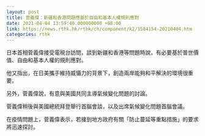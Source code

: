 ```yaml
---
layout: post
title: 菅義偉：新疆和香港問題應基於自由和基本人權規則應對
date: 2021-04-04 13:59:40.000000000 +08:00
link: https://news.rthk.hk/rthk/ch/component/k2/1584154-20210404.htm
categories: rthk
---
```


日本首相菅義偉接受電視台訪問，談到新疆和香港等問題時說，有必要基於普世價值、自由和基本人權的規則應對。

他又指出，在日美攜手維持威懾力的背景下，創造兩岸能夠和平解決的環境很重要。

另外，菅義偉說，有意與美國共同主導氣候變化問題的討論。

菅義偉稍後與美國總統拜登舉行首腦會談，以及出席氣候變化問題首腦會議。

在疫情問題上，菅義偉表示，若接到地方政府有關「防止蔓延等重點措施」的要求將迅速探討。
